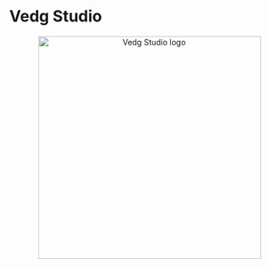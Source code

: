 # Vedg Studio

<p align="center">
  <a href="https://vedg.site">
    <img src="https://www.vedgstudio.com/images/favicon.png" width="400" alt="Vedg Studio logo">
  </a>
</p>
